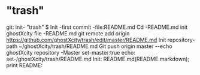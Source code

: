 "trash"
=====
git: init- "trash"
$ Init -first commit -file:README.md
Cd -README.md init ghostXcity file -README.md
git remote add origin https://github.com/ghostXcity/trash/edit/master/README.md
Init repository-path ~/ghostXcity/trash/README.md
Git push origin master --echo ghostXcity repository -Master 
set-master:true  echo: set-/ghostXcity/trash/README.md
Init: README.md(README.markdown);
print README:

